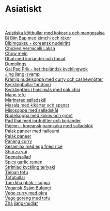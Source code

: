 # Asiatiskt<br/><br/>

[Asiatiska köttbullar med kokosris och mangosalsa](/recipes/asiatiskt/asiatiska-kottbullar-med-kokosris-och-mangosalsa.md)<br/>[Bi Bim Bap med kimchi och räkor](/recipes/asiatiskt/bi-bim-bap-med-kimchi-och-rakor.md)<br/>[Bibimguksu - koreansk nudelrätt](/recipes/asiatiskt/bibimguksu---koreansk-nudelratt.md)<br/>[Chicken Vermicelli Laksa](/recipes/asiatiskt/chicken-vermicelli-laksa.md)<br/>[Chow mein](/recipes/asiatiskt/chow-mein.md)<br/>[Dhal med koriander och tomat](/recipes/asiatiskt/dhal-med-koriander-och-tomat.md)<br/>[Dumplings](/recipes/asiatiskt/dumplings.md)<br/>[Gai Pad Prik - het thailändsk kycklingwok](/recipes/asiatiskt/gai-pad-prik---het-thailandsk-kycklingwok.md)<br/>[Jing jiang-svamp](/recipes/asiatiskt/jing-jiang-svamp.md)<br/>[Krämig nudelsoppa med curry och cashewnötter](/recipes/asiatiskt/kramig-nudelsoppa-med-curry-och-cashewnotter.md)<br/>[Kycklingbullar tandoori](/recipes/asiatiskt/kycklingbullar-tandoori.md)<br/>[Kycklingfärs i hoisinsås med pak choi](/recipes/asiatiskt/kycklingfars-i-hoisinsas-med-pak-choi.md)<br/>[Mapo tofu](/recipes/asiatiskt/mapo-tofu.md)<br/>[Marinerad salladskål](/recipes/asiatiskt/marinerad-salladskal.md)<br/>[Masala med kikärter och spenat](/recipes/asiatiskt/masala-med-kikarter-och-spenat.md)<br/>[Misosoppa med salladskål](/recipes/asiatiskt/misosoppa-med-salladskal.md)<br/>[Nudelsoppa med kokos och grönt](/recipes/asiatiskt/nudelsoppa-med-kokos-och-gront.md)<br/>[Pad thai med jordnötter och koriander](/recipes/asiatiskt/pad-thai-med-jordnotter-och-koriander.md)<br/>[Pajeon - koreansk pannkaka med salladslök](/recipes/asiatiskt/pajeon---koreansk-pannkaka-med-salladslok.md)<br/>[Palak paneer med halloumi](/recipes/asiatiskt/palak-paneer-med-halloumi.md)<br/>[Palak paneer](/recipes/asiatiskt/palak-paneer.md)<br/>[Panang curry](/recipes/asiatiskt/panang-curry.md)<br/>[Sesamlax med egg fried rice](/recipes/asiatiskt/sesamlax-med-egg-fried-rice.md)<br/>[Shui zu yui](/recipes/asiatiskt/shui-zu-yui.md)<br/>[Spenatsallad](/recipes/asiatiskt/spenatsallad.md)<br/>[Spicy garlic ramen](/recipes/asiatiskt/spicy-garlic-ramen.md)<br/>[Strimlad kyckling teriyaki](/recipes/asiatiskt/strimlad-kyckling-teriyaki.md)<br/>[Tieban tofu](/recipes/asiatiskt/tieban-tofu.md)<br/>[Tofubullar](/recipes/asiatiskt/tofubullar.md)<br/>[Tom kha phak - soppa](/recipes/asiatiskt/tom-kha-phak---soppa.md)<br/>[Vegansk Ssäm Bulgogi](/recipes/asiatiskt/vegansk-ssam-bulgogi.md)<br/>[Vego curry med okra](/recipes/asiatiskt/vego-curry-med-okra.md)<br/>[Vego goreng med tofu](/recipes/asiatiskt/vego-goreng-med-tofu.md)<br/>[Zha jiang-nudlar](/recipes/asiatiskt/zha-jiang-nudlar.md)
